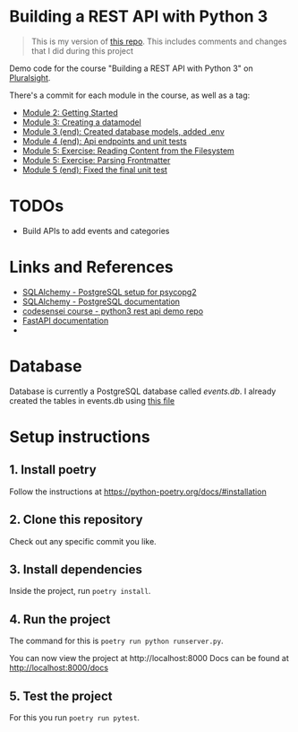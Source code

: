 # Building a REST API with Python 3
> This is my version of [this repo](https://github.com/codesensei-courses/python_3_rest_api). This includes comments
> and changes that I did during this project

Demo code for the course "Building a REST API with Python 3" on [Pluralsight](https://app.pluralsight.com/library/courses/python-3-building-rest-api/table-of-content).

There's a commit for each module in the course, as well as a tag:
- [Module 2: Getting Started](https://github.com/codesensei-courses/python_3_rest_api/releases/tag/project-start)
- [Module 3: Creating a datamodel](https://github.com/codesensei-courses/python_3_rest_api/releases/tag/datamodel-start)
- [Module 3 (end): Created database models, added .env](https://github.com/codesensei-courses/python_3_rest_api/releases/tag/datamodel-end)
- [Module 4 (end): Api endpoints and unit tests](https://github.com/codesensei-courses/python_3_rest_api/releases/tag/api-end)
- [Module 5: Exercise: Reading Content from the Filesystem](https://github.com/codesensei-courses/python_3_rest_api/releases/tag/files-start)
- [Module 5: Exercise: Parsing Frontmatter](https://github.com/codesensei-courses/python_3_rest_api/releases/tag/files-parse)
- [Module 5 (end): Fixed the final unit test](https://github.com/codesensei-courses/python_3_rest_api/releases/tag/course-end)

# TODOs
- Build APIs to add events and categories

# Links and References
- [SQLAlchemy - PostgreSQL setup for psycopg2](https://docs.sqlalchemy.org/en/20/dialects/postgresql.html#module-sqlalchemy.dialects.postgresql.psycopg2)
- [SQLAlchemy - PostgreSQL documentation](https://docs.sqlalchemy.org/en/20/dialects/postgresql.html#dialect-postgresql)
- [codesensei course - python3 rest api demo repo](https://github.com/codesensei-courses/python_3_rest_api)
- [FastAPI documentation](https://fastapi.tiangolo.com/)
- 

# Database
Database is currently a PostgreSQL database called _events.db_. I already created the tables in events.db using [this file](https://raw.githubusercontent.com/codesensei-courses/python_3_rest_api/bb66db9a57b8c2281f62d20cb9cb5c952427cc87/database.ddl)

# Setup instructions

## 1. Install poetry

Follow the instructions at https://python-poetry.org/docs/#installation

## 2. Clone this repository

Check out any specific commit you like.

## 3. Install dependencies

Inside the project, run `poetry install`.

## 4. Run the project

The command for this is `poetry run python runserver.py`.

You can now view the project at http://localhost:8000
Docs can be found at [http://localhost:8000/docs](http://localhost:8000/docs)

## 5. Test the project

For this you run `poetry run pytest`.
